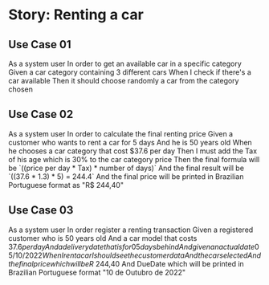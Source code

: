 # Story: Renting a car

## Use Case 01

As a system user
In order to get an available car in a specific category
Given a car category containing 3 different cars
When I check if there's a car available
Then it should choose randomly a car from the category chosen

## Use Case 02

As a system user
In order to calculate the final renting price
Given a customer who wants to rent a car for 5 days
And he is 50 years old
When he chooses a car category that cost $37.6 per day
Then I must add the Tax of his age which is 30% to the car category price
Then the final formula will be `((price per day * Tax) * number of days)`
And the final result will be `((37.6 * 1.3) * 5) = 244.4`
And the final price will be printed in Brazilian Portuguese format as "R$ 244,40"

## Use Case 03

As a system user
In order register a renting transaction
Given a registered customer who is 50 years old
And a car model that costs $37.6 per day
And a delivery date that is for 05 days behind
And given an actual date 05/10/2022
When I rent a car I should see the customer data
And the car selected
And the final price which will be R$ 244,40
And DueDate which will be printed in Brazilian Portuguese format "10 de Outubro de 2022"